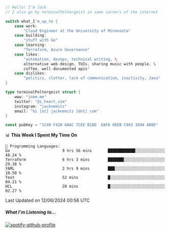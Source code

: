 ```go
// Hello! I'm Jack
// I also go by terminalPoltergeist in some corners of the internet

switch what_I'm_up_to {
    case work:
        "Cloud Engineer at the University of Minnesota"
    case building:
        "stuff with Go"
    case learning:
        "Terraform, Azure Governance"
    case likes:
        "automation, devops, technical writing, \
        alternative web-design, TUIs, sharing music with people, \
        coffee, well-documented apis"
    case dislikes:
        "politics, clutter, lack of communication, inactivity, Java"
}

type terminalPoltergeist struct {
    www: "jnem.me"
    twitter: "@i_heart_vim"
    instagram: "jacknemitz"
    email: "hi [at] jacknemitz [dot] com"
}

const pubKey = "1C49 F42B 6AAC 7CEE B18D  EAF6 0EEB C943 1694 A88E"
```

<!--START_SECTION:waka-->
📊 **This Week I Spent My Time On** 

```text
💬 Programming Languages: 
Go                       9 hrs 56 mins       ████████████░░░░░░░░░░░░░   48.24 % 
Terraform                6 hrs 3 mins        ███████░░░░░░░░░░░░░░░░░░   29.38 % 
YAML                     2 hrs 9 mins        ███░░░░░░░░░░░░░░░░░░░░░░   10.50 % 
Text                     52 mins             █░░░░░░░░░░░░░░░░░░░░░░░░   04.21 % 
HCL                      28 mins             █░░░░░░░░░░░░░░░░░░░░░░░░   02.27 % 
```


 Last Updated on 12/06/2024 00:56 UTC
<!--END_SECTION:waka-->

##### What I'm Listening to...

[![spotify-github-profile](https://jnem.me/listening-item?maxAge=2592000)](https://jnem.me/listening)

